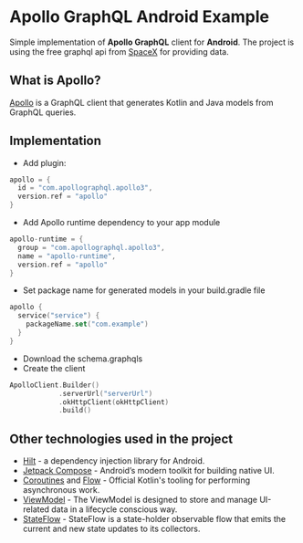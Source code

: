 # Apollo GraphQL Android Example

Simple implementation of <b>Apollo GraphQL</b> client for <b>Android</b>. The project is using the free graphql api from [SpaceX](https://spacex-production.up.railway.app/) for providing data.

## What is Apollo?
[Apollo](https://www.apollographql.com/docs/kotlin/) is a GraphQL client that generates Kotlin and Java models from GraphQL queries.

## Implementation
- Add plugin:
```kotlin
apollo = {
  id = "com.apollographql.apollo3",
  version.ref = "apollo"
}
```
- Add Apollo runtime dependency to your app module
```kotlin
apollo-runtime = {
  group = "com.apollographql.apollo3",
  name = "apollo-runtime",
  version.ref = "apollo"
}
```
- Set package name for generated models in your build.gradle file
```kotlin
apollo {
  service("service") {
    packageName.set("com.example")
  }
}
```

- Download the schema.graphqls
- Create the client
```kotlin
ApolloClient.Builder()
            .serverUrl("serverUrl")
            .okHttpClient(okHttpClient)
            .build()
```

## Other technologies used in the project
- [Hilt](https://developer.android.com/training/dependency-injection/hilt-android) - a dependency injection library for Android.
- [Jetpack Compose](https://developer.android.com/jetpack/compose) - Android’s modern toolkit for building native UI.
- [Coroutines](https://kotlinlang.org/docs/reference/coroutines-overview.html) and [Flow](https://kotlinlang.org/docs/reference/coroutines/flow.html#asynchronous-flow) - Official Kotlin's tooling for performing asynchronous work.
- [ViewModel](https://developer.android.com/topic/libraries/architecture/viewmodel) - The ViewModel is designed to store and manage UI-related data in a lifecycle conscious way.
- [StateFlow](https://developer.android.com/kotlin/flow/stateflow-and-sharedflow#stateflow) - StateFlow is a state-holder observable flow that emits the current and new state updates to its collectors.
